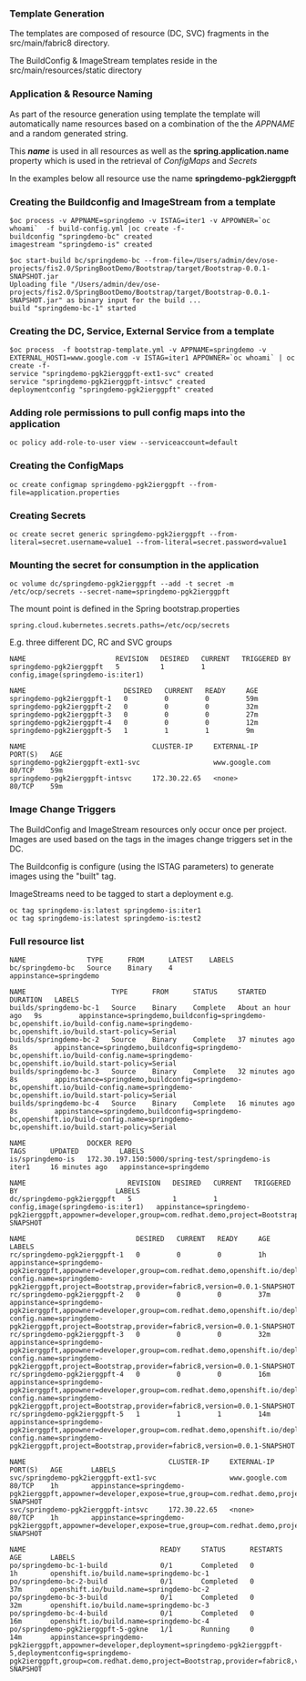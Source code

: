 
### Template Generation
The templates are composed of resource (DC, SVC) fragments in the src/main/fabric8 directory.

The BuildConfig & ImageStream templates reside in the src/main/resources/static directory

### Application & Resource Naming
As part of the resource generation using template the template will automatically name resources based on a combination of the the *APPNAME* and a random generated string.

This ***name*** is used in all resources as well as the **spring.application.name** property which is used in the retrieval of *ConfigMaps* and *Secrets* 

In the examples below all resource use the name **springdemo-pgk2ierggpft**


### Creating the Buildconfig and ImageStream from a template

```
$oc process -v APPNAME=springdemo -v ISTAG=iter1 -v APPOWNER=`oc whoami`  -f build-config.yml |oc create -f-
buildconfig "springdemo-bc" created
imagestream "springdemo-is" created

$oc start-build bc/springdemo-bc --from-file=/Users/admin/dev/ose-projects/fis2.0/SpringBootDemo/Bootstrap/target/Bootstrap-0.0.1-SNAPSHOT.jar
Uploading file "/Users/admin/dev/ose-projects/fis2.0/SpringBootDemo/Bootstrap/target/Bootstrap-0.0.1-SNAPSHOT.jar" as binary input for the build ...
build "springdemo-bc-1" started
```

### Creating the DC, Service, External Service from a template
```
$oc process  -f bootstrap-template.yml -v APPNAME=springdemo -v EXTERNAL_HOST1=www.google.com -v ISTAG=iter1 APPOWNER=`oc whoami` | oc create -f-
service "springdemo-pgk2ierggpft-ext1-svc" created
service "springdemo-pgk2ierggpft-intsvc" created
deploymentconfig "springdemo-pgk2ierggpft" created
```
### Adding role permissions to pull config maps into the application
```
oc policy add-role-to-user view --serviceaccount=default
```

### Creating the ConfigMaps
```
oc create configmap springdemo-pgk2ierggpft --from-file=application.properties
```


### Creating Secrets
```
oc create secret generic springdemo-pgk2ierggpft --from-literal=secret.username=value1 --from-literal=secret.password=value1
```

### Mounting the secret for consumption in the application

```
oc volume dc/springdemo-pgk2ierggpft --add -t secret -m /etc/ocp/secrets --secret-name=springdemo-pgk2ierggpft
```

The mount point is defined in the Spring bootstrap.properties
```
spring.cloud.kubernetes.secrets.paths=/etc/ocp/secrets
```

E.g. three different DC, RC and SVC groups

````
NAME                      REVISION   DESIRED   CURRENT   TRIGGERED BY
springdemo-pgk2ierggpft   5          1         1         config,image(springdemo-is:iter1)

NAME                        DESIRED   CURRENT   READY     AGE
springdemo-pgk2ierggpft-1   0         0         0         59m
springdemo-pgk2ierggpft-2   0         0         0         32m
springdemo-pgk2ierggpft-3   0         0         0         27m
springdemo-pgk2ierggpft-4   0         0         0         12m
springdemo-pgk2ierggpft-5   1         1         1         9m

NAME                               CLUSTER-IP     EXTERNAL-IP      PORT(S)   AGE
springdemo-pgk2ierggpft-ext1-svc                  www.google.com   80/TCP    59m
springdemo-pgk2ierggpft-intsvc     172.30.22.65   <none>           80/TCP    59m
````

### Image Change Triggers
The BuildConfig and ImageStream resources only occur once per project. Images are used based on the tags in the images change 
triggers set in the DC. 

The Buildconfig is configure (using the ISTAG parameters) to generate images using the "built" tag.

ImageStreams need to be tagged to start a deployment  e.g.

```
oc tag springdemo-is:latest springdemo-is:iter1
oc tag springdemo-is:latest springdemo-is:test2

```


### Full resource list
```
NAME               TYPE      FROM      LATEST    LABELS
bc/springdemo-bc   Source    Binary    4         appinstance=springdemo

NAME                     TYPE      FROM      STATUS     STARTED             DURATION   LABELS
builds/springdemo-bc-1   Source    Binary    Complete   About an hour ago   9s         appinstance=springdemo,buildconfig=springdemo-bc,openshift.io/build-config.name=springdemo-bc,openshift.io/build.start-policy=Serial
builds/springdemo-bc-2   Source    Binary    Complete   37 minutes ago      8s         appinstance=springdemo,buildconfig=springdemo-bc,openshift.io/build-config.name=springdemo-bc,openshift.io/build.start-policy=Serial
builds/springdemo-bc-3   Source    Binary    Complete   32 minutes ago      8s         appinstance=springdemo,buildconfig=springdemo-bc,openshift.io/build-config.name=springdemo-bc,openshift.io/build.start-policy=Serial
builds/springdemo-bc-4   Source    Binary    Complete   16 minutes ago      8s         appinstance=springdemo,buildconfig=springdemo-bc,openshift.io/build-config.name=springdemo-bc,openshift.io/build.start-policy=Serial

NAME               DOCKER REPO                                     TAGS      UPDATED          LABELS
is/springdemo-is   172.30.197.150:5000/spring-test/springdemo-is   iter1     16 minutes ago   appinstance=springdemo

NAME                         REVISION   DESIRED   CURRENT   TRIGGERED BY                        LABELS
dc/springdemo-pgk2ierggpft   5          1         1         config,image(springdemo-is:iter1)   appinstance=springdemo-pgk2ierggpft,appowner=developer,group=com.redhat.demo,project=Bootstrap,provider=fabric8,version=0.0.1-SNAPSHOT

NAME                           DESIRED   CURRENT   READY     AGE       LABELS
rc/springdemo-pgk2ierggpft-1   0         0         0         1h        appinstance=springdemo-pgk2ierggpft,appowner=developer,group=com.redhat.demo,openshift.io/deployment-config.name=springdemo-pgk2ierggpft,project=Bootstrap,provider=fabric8,version=0.0.1-SNAPSHOT
rc/springdemo-pgk2ierggpft-2   0         0         0         37m       appinstance=springdemo-pgk2ierggpft,appowner=developer,group=com.redhat.demo,openshift.io/deployment-config.name=springdemo-pgk2ierggpft,project=Bootstrap,provider=fabric8,version=0.0.1-SNAPSHOT
rc/springdemo-pgk2ierggpft-3   0         0         0         32m       appinstance=springdemo-pgk2ierggpft,appowner=developer,group=com.redhat.demo,openshift.io/deployment-config.name=springdemo-pgk2ierggpft,project=Bootstrap,provider=fabric8,version=0.0.1-SNAPSHOT
rc/springdemo-pgk2ierggpft-4   0         0         0         16m       appinstance=springdemo-pgk2ierggpft,appowner=developer,group=com.redhat.demo,openshift.io/deployment-config.name=springdemo-pgk2ierggpft,project=Bootstrap,provider=fabric8,version=0.0.1-SNAPSHOT
rc/springdemo-pgk2ierggpft-5   1         1         1         14m       appinstance=springdemo-pgk2ierggpft,appowner=developer,group=com.redhat.demo,openshift.io/deployment-config.name=springdemo-pgk2ierggpft,project=Bootstrap,provider=fabric8,version=0.0.1-SNAPSHOT

NAME                                   CLUSTER-IP     EXTERNAL-IP      PORT(S)   AGE       LABELS
svc/springdemo-pgk2ierggpft-ext1-svc                  www.google.com   80/TCP    1h        appinstance=springdemo-pgk2ierggpft,appowner=developer,expose=true,group=com.redhat.demo,project=Bootstrap,provider=fabric8,version=0.0.1-SNAPSHOT
svc/springdemo-pgk2ierggpft-intsvc     172.30.22.65   <none>           80/TCP    1h        appinstance=springdemo-pgk2ierggpft,appowner=developer,expose=true,group=com.redhat.demo,project=Bootstrap,provider=fabric8,version=0.0.1-SNAPSHOT

NAME                                 READY     STATUS      RESTARTS   AGE       LABELS
po/springdemo-bc-1-build             0/1       Completed   0          1h        openshift.io/build.name=springdemo-bc-1
po/springdemo-bc-2-build             0/1       Completed   0          37m       openshift.io/build.name=springdemo-bc-2
po/springdemo-bc-3-build             0/1       Completed   0          32m       openshift.io/build.name=springdemo-bc-3
po/springdemo-bc-4-build             0/1       Completed   0          16m       openshift.io/build.name=springdemo-bc-4
po/springdemo-pgk2ierggpft-5-ggkne   1/1       Running     0          14m       appinstance=springdemo-pgk2ierggpft,appowner=developer,deployment=springdemo-pgk2ierggpft-5,deploymentconfig=springdemo-pgk2ierggpft,group=com.redhat.demo,project=Bootstrap,provider=fabric8,version=0.0.1-SNAPSHOT
```
